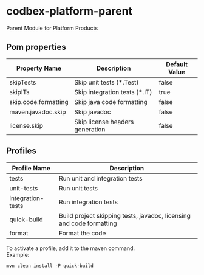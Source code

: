 # codbex-platform-parent
Parent Module for Platform Products

## Pom properties

| Property Name        | Description                     | Default Value |
|----------------------|---------------------------------|---------------|
| skipTests            | Skip unit tests (*.Test)        | false         |
| skipITs              | Skip integration tests  (*.IT)  | true          |
| skip.code.formatting | Skip java code formatting       | false         |
| maven.javadoc.skip   | Skip javadoc                    | false         |
| license.skip         | Skip license headers generation | false         |

## Profiles

| Profile Name      | Description                                                          |
|-------------------|----------------------------------------------------------------------|
| tests             | Run unit and integration tests                                       |
| unit-tests        | Run unit tests                                                       |
| integration-tests | Run integration tests                                                |
| quick-build       | Build project skipping tests, javadoc, licensing and code formatting |
| format            | Format the code                                                      |

To activate a profile, add it to the maven command.<br>Example:
```
mvn clean install -P quick-build
```
